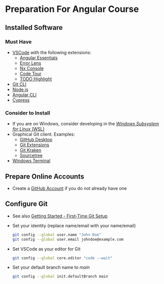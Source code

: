 # Preparation For Angular Course

## Installed Software

### Must Have

* [VSCode](https://code.visualstudio.com/) with the following extensions:
  * [Angular Essentials](https://marketplace.visualstudio.com/items?itemName=johnpapa.angular-essentials)
  * [Error Lens](https://marketplace.visualstudio.com/items?itemName=usernamehw.errorlens)
  * [Nx Console](https://marketplace.visualstudio.com/items?itemName=nrwl.angular-console)
  * [Code Tour](https://marketplace.visualstudio.com/items?itemName=vsls-contrib.codetour)
  * [TODO Highlight](https://marketplace.visualstudio.com/items?itemName=wayou.vscode-todo-highlight)
* [Git CLI](https://git-scm.com/)
* [Node.js](https://nodejs.org/en/)
* [Angular CLI](https://angular.io/cli)
* [Cypress](https://docs.cypress.io/guides/getting-started/installing-cypress)

### Consider to Install

* If you are on Windows, consider developing in the [*Windows Subsystem for Linux* (WSL)](https://docs.microsoft.com/de-de/windows/wsl/install)
* Graphical Git client. Examples:
  * [GitHub Desktop](https://desktop.github.com/)
  * [Git Extensions](http://gitextensions.github.io/)
  * [Git Kraken](https://www.gitkraken.com/)
  * [Sourcetree](https://www.sourcetreeapp.com/)
* [Windows Terminal](https://github.com/microsoft/terminal)

## Prepare Online Accounts

* Create a [GitHub Account](https://github.com/signup) if you do not already have one

## Configure Git

* See also [Getting Started - First-Time Git Setup](https://git-scm.com/book/en/v2/Getting-Started-First-Time-Git-Setup)
* Set your identity (replace name/email with your name/email)

    ```bash
    git config --global user.name "John Doe"
    git config --global user.email johndoe@example.com
    ```

* Set VSCode as your editor for Git

    ```bash
    git config --global core.editor "code --wait"
    ```

* Set your default branch name to *main*

    ```bash
    git config --global init.defaultBranch main
    ```
